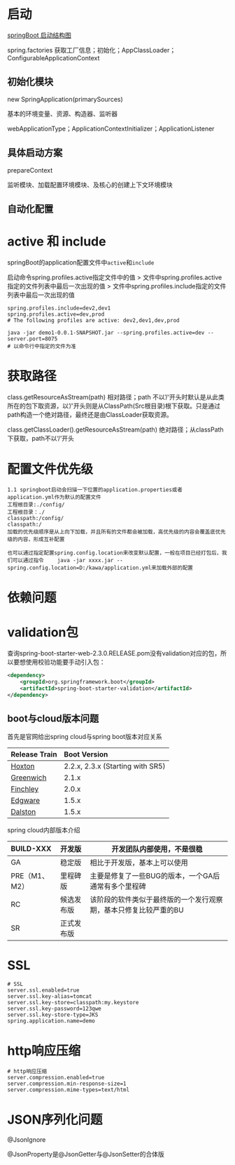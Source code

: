 # 启动

[springBoot 启动结构图](https://www.processon.com/view/link/59812124e4b0de2518b32b6e)

spring.factories 获取工厂信息；初始化；AppClassLoader；ConfigurableApplicationContext

## 初始化模块


new SpringApplication(primarySources)

基本的环境变量、资源、构造器、监听器


webApplicationType；ApplicationContextInitializer；ApplicationListener



## 具体启动方案


prepareContext


监听模块、加载配置环境模块、及核心的创建上下文环境模块

## 自动化配置









# active 和 include

springBoot的application配置文件中`active`和`include`

启动命令spring.profiles.active指定文件中的值 > 文件中spring.profiles.active指定的文件列表中最后一次出现的值 > 文件中spring.profiles.include指定的文件列表中最后一次出现的值 

```
spring.profiles.include=dev2,dev1
spring.profiles.active=dev,prod
# The following profiles are active: dev2,dev1,dev,prod
```

~~~
java -jar demo1-0.0.1-SNAPSHOT.jar --spring.profiles.active=dev --server.port=8075
# 以命令行中指定的文件为准
~~~

# 获取路径

class.getResourceAsStream(path)	相对路径；path 不以’/‘开头时默认是从此类所在的包下取资源，以’/'开头则是从ClassPath(Src根目录)根下获取。只是通过path构造一个绝对路径，最终还是由ClassLoader获取资源。

class.getClassLoader().getResourceAsStream(path)	绝对路径；从classPath下获取，path不以‘/’开头

# 配置文件优先级

```
1.1 springboot启动会扫描一下位置的application.properties或者application.yml作为默认的配置文件
工程根目录:./config/
工程根目录：./
classpath:/config/
classpath:/
加载的优先级顺序是从上向下加载，并且所有的文件都会被加载，高优先级的内容会覆盖底优先级的内容，形成互补配置

也可以通过指定配置spring.config.location来改变默认配置，一般在项目已经打包后，我们可以通过指令 　　java -jar xxxx.jar --spring.config.location=D:/kawa/application.yml来加载外部的配置
```

# 依赖问题

# validation包

查询spring-boot-starter-web-2.3.0.RELEASE.pom没有validation对应的包，所以要想使用校验功能要手动引入包：

```xml
<dependency>
	<groupId>org.springframework.boot</groupId>
	<artifactId>spring-boot-starter-validation</artifactId>
</dependency>
```

## boot与cloud版本问题

首先是官网给出spring cloud与spring boot版本对应关系

| Release Train                                                | Boot Version                     |
| :----------------------------------------------------------- | :------------------------------- |
| [Hoxton](https://github.com/spring-projects/spring-cloud/wiki/Spring-Cloud-Hoxton-Release-Notes) | 2.2.x, 2.3.x (Starting with SR5) |
| [Greenwich](https://github.com/spring-projects/spring-cloud/wiki/Spring-Cloud-Greenwich-Release-Notes) | 2.1.x                            |
| [Finchley](https://github.com/spring-projects/spring-cloud/wiki/Spring-Cloud-Finchley-Release-Notes) | 2.0.x                            |
| [Edgware](https://github.com/spring-projects/spring-cloud/wiki/Spring-Cloud-Edgware-Release-Notes) | 1.5.x                            |
| [Dalston](https://github.com/spring-projects/spring-cloud/wiki/Spring-Cloud-Dalston-Release-Notes) | 1.5.x                            |

spring cloud内部版本介绍

| BUILD-XXX     | 开发版     | 开发团队内部使用，不是很稳                                   |
| :------------ | :--------- | ------------------------------------------------------------ |
| GA            | 稳定版     | 相比于开发版，基本上可以使用                                 |
| PRE（M1、M2） | 里程碑版   | 主要是修复了一些BUG的版本，一个GA后通常有多个里程碑          |
| RC            | 候选发布版 | 该阶段的软件类似于最终版的一个发行观察期，基本只修复比较严重的BU |
| SR            | 正式发布版 |                                                              |





# SSL

~~~
# SSL
server.ssl.enabled=true
server.ssl.key-alias=tomcat
server.ssl.key-store=classpath:my.keystore
server.ssl.key-password=123qwe
server.ssl.key-store-type=JKS
spring.application.name=demo
~~~

# http响应压缩

~~~
# http响应压缩
server.compression.enabled=true
server.compression.min-response-size=1
server.compression.mime-types=text/html
~~~

# JSON序列化问题

@JsonIgnore

@JsonProperty是@JsonGetter与@JsonSetter的合体版



